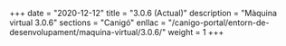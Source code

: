 +++
date        = "2020-12-12"
title       = "3.0.6 (Actual)"
description = "Màquina virtual 3.0.6"
sections    = "Canigó"
enllac		= "/canigo-portal/entorn-de-desenvolupament/maquina-virtual/3.0.6/"
weight		= 1
+++
